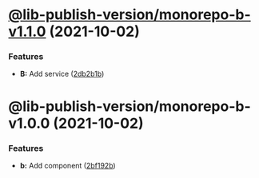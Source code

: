 # [@lib-publish-version/monorepo-b-v1.1.0](https://github.com/jrel/monorepo-auto-publish/compare/@lib-publish-version/monorepo-b-v1.0.0...@lib-publish-version/monorepo-b-v1.1.0) (2021-10-02)


### Features

* **B:** Add service ([2db2b1b](https://github.com/jrel/monorepo-auto-publish/commit/2db2b1b766b4c7b2b2b2b8333399ecf2b4ff78c5))

# @lib-publish-version/monorepo-b-v1.0.0 (2021-10-02)


### Features

* **b:** Add component ([2bf192b](https://github.com/jrel/monorepo-auto-publish/commit/2bf192b9a3c98299ea354096002f734611625690))

